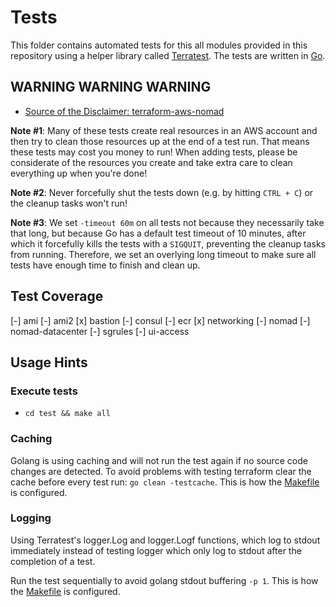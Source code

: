 # Tests

This folder contains automated tests for this all modules provided in this repository using a helper library called [Terratest](https://github.com/gruntwork-io/terratest). The tests are written in [Go](https://golang.org/).

## WARNING WARNING WARNING

* [Source of the Disclaimer: terraform-aws-nomad](https://raw.githubusercontent.com/hashicorp/terraform-aws-nomad/master/test/README.md)

**Note #1**: Many of these tests create real resources in an AWS account and then try to clean those resources up at 
the end of a test run. That means these tests may cost you money to run! When adding tests, please be considerate of 
the resources you create and take extra care to clean everything up when you're done!

**Note #2**: Never forcefully shut the tests down (e.g. by hitting `CTRL + C`) or the cleanup tasks won't run!

**Note #3**: We set `-timeout 60m` on all tests not because they necessarily take that long, but because Go has a
default test timeout of 10 minutes, after which it forcefully kills the tests with a `SIGQUIT`, preventing the cleanup
tasks from running. Therefore, we set an overlying long timeout to make sure all tests have enough time to finish and 
clean up.

## Test Coverage

[-] ami
[-] ami2
[x] bastion
[-] consul
[-] ecr
[x] networking
[-] nomad
[-] nomad-datacenter
[-] sgrules
[-] ui-access

## Usage Hints

### Execute tests
- `cd test && make all`

### Caching

Golang is using caching and will not run the test again if no source code changes are detected.
To avoid problems with testing terraform clear the cache before every test run:
`go clean -testcache`. This is how the [Makefile](test/Makefile) is configured.

### Logging

Using Terratest's logger.Log and logger.Logf functions, which log to stdout immediately instead of testing logger which only log to stdout after the completion of a test.

Run the test sequentially to avoid golang stdout buffering `-p 1`. This is how the [Makefile](test/Makefile) is configured.

